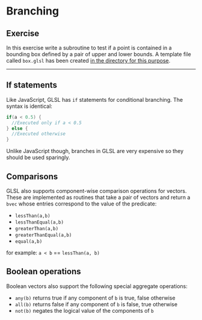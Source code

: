 # Branching

## Exercise

In this exercise write a subroutine to test if a point is contained in a bounding box defined by a pair of upper and lower bounds. A template file called `box.glsl` has been created <a href="/open/04-intro-4" target="_blank">in the directory for this purpose</a>.

***

## If statements

Like JavaScript, GLSL has `if` statements for conditional branching. The syntax is identical:

```glsl
if(a < 0.5) {
  //Executed only if a < 0.5
} else {
  //Executed otherwise
}
```

Unlike JavaScript though, branches in GLSL are very expensive so they should be used sparingly.

## Comparisons

GLSL also supports component-wise comparison operations for vectors.  These are implemented as routines that take a pair of vectors and return a `bvec` whose entries correspond to the value of the predicate:

* `lessThan(a,b)`
* `lessThanEqual(a,b)`
* `greaterThan(a,b)`
* `greaterThanEqual(a,b)`
* `equal(a,b)`

for example: `a < b` == `lessThan(a, b)`

## Boolean operations

Boolean vectors also support the following special aggregate operations:

* `any(b)` returns true if any component of `b` is true, false otherwise
* `all(b)` returns false if any component of `b` is false, true otherwise
* `not(b)` negates the logical value of the components of `b`
